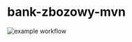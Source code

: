 # bank-zbozowy-mvn

![example workflow](https://github.com/mr-SCWN/bank-zbozowy-mvn/actions/workflows/ci.yml/badge.svg)
